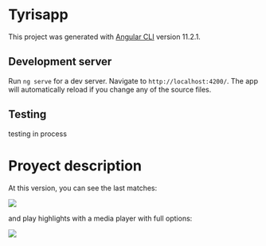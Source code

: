 # Tyrisapp

This project was generated with [Angular CLI](https://github.com/angular/angular-cli) version 11.2.1.

## Development server

Run `ng serve` for a dev server. Navigate to `http://localhost:4200/`. The app will automatically reload if you change any of the source files.

## Testing
testing in process

#

# Proyect description

At this version, you can see the last matches:

![](/tyrisapp/src/assets/readme/home.jpg)

and play highlights with a media player with full options:

![](/tyrisapp/src/assets/readme/player.jpg)
